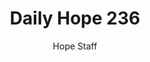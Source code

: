 ---
image: /assets/img/daily-hope-default-artwork.png
title: Daily Hope 236
number: 236
categories:
  - Daily Hope
author: Hope Staff
notes: Daily Hope 236
embed: >-
  <iframe style="border-radius:12px" src="https://open.spotify.com/embed/episode/4j7IxMAQtkdd0HaeZ8aYUJ?utm_source=generator" width="100%" height="352" frameBorder="0" allowfullscreen="" allow="autoplay; clipboard-write; encrypted-media; fullscreen; picture-in-picture" loading="lazy"></iframe>
---
